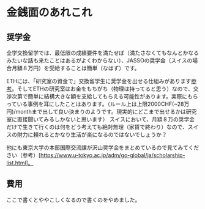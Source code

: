 # 金銭面のあれこれ

## 奨学金

全学交換留学では、最低限の成績要件を満たせば（満たさなくてもなんとかなるみたいな話も来たことはあるがよくわからない）、JASSOの奨学金（スイスの場合月額８万円）を受給することは簡単（なはず）です。


ETHには、「研究室の資金で」交換留学生に奨学金を出せる仕組みがあります[参考](https://ethz.ch/staffnet/en/teaching/administration-mobility/eth-incomings.html#scholarshipsf)。そしてETHの研究室はお金をもちがち（物理は持ってると思う）なので、交渉次第で簡単に結構大きな額を支給してもらえる可能性があります。実際にもらっている事例を耳にしたことはあります。（ルール上は上限2000CHF(~28万円)/monthまで出して良い決まりのようです。現実的にどこまで出せるかは研究室に直接聞いてみるしかないと思います）
スイスにおいて、月額８万の奨学金だけで生きて行くのは何をどう考えても絶対無理（家賃で終わり）なので、スイスの財力に頼れるとかなり生活が楽になるのではないでしょうか？


他にも東京大学の本部国際交流課が沢山奨学金をまとめているので見てみてください（参考）[https://www.u-tokyo.ac.jp/adm/go-global/ja/scholarship-list.html]。

## 費用

ここで書くとややこしくなるので書くのをやめました。
